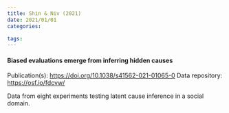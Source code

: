 ```yaml
---
title: Shin & Niv (2021)
date: 2021/01/01
categories:

tags:
---
```


#### Biased evaluations emerge from inferring hidden causes

Publication(s): https://doi.org/10.1038/s41562-021-01065-0
Data repository: https://osf.io/fdcvw/

Data from eight experiments testing latent cause inference in a social domain.
